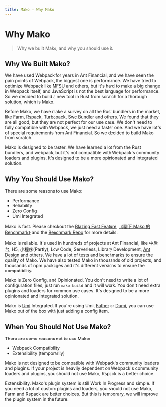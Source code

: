 ```yaml
---
title: Mako - Why Mako
---
```


# Why Mako

> Why we built Mako, and why you should use it.

## Why We Built Mako?

We have used Webpack for years in Ant Financial, and we have seen the pain points of Webpack, the biggest one is performance. We have tried to optimize Webpack like [MFSU](https://umijs.org/blog/mfsu-faster-than-vite) and others, but it's hard to make a big change in Webpack itself, and JavaScript is not the best language for performance. So we decided to build a new tool in Rust from scratch for a thorough solution, which is [Mako](https://makojs.dev/).

Before Mako, we have make a survey on all the Rust bundlers in the market, like [Farm](https://www.farmfe.org/), [Rspack](https://github.com/web-infra-dev/rspack), [Turbopack](https://turbo.build/pack), [Swc Bundler](https://swc.rs/docs/configuration/bundling) and others. We found that they are all good, but they are not perfect for our use case. We don't need to fully compatible with Webpack, we just need a faster one. And we have lot's of special requirements from Ant Financial. So we decided to build Mako from scratch.

Mako is designed to be faster. We have learned a lot from the Rust bundlers, and webpack, but it's not compatible with Webpack's community loaders and plugins. It's designed to be a more opinionated and integrated solution.

## Why You Should Use Mako?

There are some reasons to use Mako:

- Performance
- Reliability
- Zero Config
- Umi Integrated

Mako is fast. Please checkout the [Blazing Fast Feature](/features#blazing-fast), [《聊下 Mako 的 Benchmark》](/blog/benchmark) and the [Benchmark Repo](https://github.com/umijs/benchmark) for more details.

Mako is reliable. It's used in hundreds of projects at Ant Financial, like 中后台, H5, 小程序(Partly), Low Code, Serverless, Library Development, [Ant Design](https://ant.design/) and others. We have a lot of tests and benchmarks to ensure the quality of Mako. We have also tested Mako in thousands of old projects, and thousands of npm packages and it's different versions to ensure the compatibility.

Mako is Zero Config, and Opinionated. You don't need to write a lot of configuration files, just run `mako build` and it will work. You don't need extra plugins and loaders for common use cases. It's designed to be a more opinionated and integrated solution.

Mako is [Umi](https://umijs.org/) Integrated. If you're using Umi, [Father](https://github.com/umijs/father) or [Dumi](https://d.umijs.org/), you can use Mako out of the box with just adding a config item.

## When You Should Not Use Mako?

There are some reasons not to use Mako:

- Webpack Compatibility
- Extensibility (temporarily)

Mako is not designed to be compatible with Webpack's community loaders and plugins. If your project is heavily dependent on Webpack's community loaders and plugins, you should not use Mako, Rspack is a better choice.

Extensibility. Mako's plugin system is still Work In Progress and simple. If you need a lot of custom plugins and loaders, you should not use Mako, Farm and Rspack are better choices. But this is temporary, we will improve the plugin system in the future.

